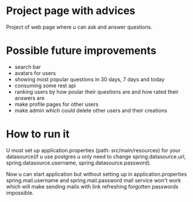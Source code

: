 # Project page with advices
Project of web page where u can ask and answer questions.
# Possible future improvements
- search bar
- avatars for users
- showing most popular questions in 30 days, 7 days and today
- consuming some rest api 
- ranking users by how poular their questions are and how rated their answers are
- make profile pages for other users
- make admin which could delete other users and their creations
# How to run it
U must set up application.properties (path: src/main/resources) for your datasource(if u use postgres u only need to change spring.datasource.url, spring.datasource.username, spring.datasource.password).

Now u can start application but without setting up in application.properties spring.mail.username and spring.mail.password mail service won't work which will make sending mails with link refreshing forgotten passwords impossible.
